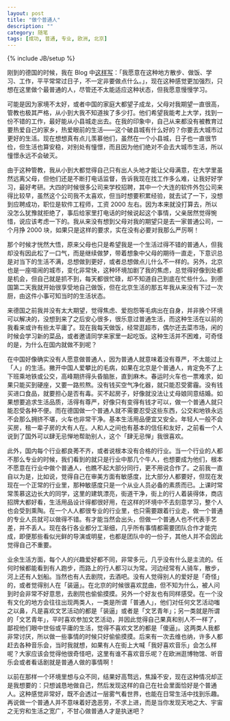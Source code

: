 ```yaml
---
layout: post
title: "做个普通人"
description: ""
category: 随笔
tags: [成功, 普通, 专业, 欧洲, 北京]
---
```

{% include JB/setup %}

刚到的德国的时候，我在 Blog 中[这样写](http://blog.zhuoqun.net/2013/10/11/arrived-in-germany.html)：「我愿意在这种地方散步、做饭、学习、工作，平平常常过日子，不一定非要做点什么。」，现在这种感觉更加强烈，只想在这里做个最普通的人，尽管还不太能适应这种状态，但我愿意慢慢学习。

可能是因为家境不太好，或者中国的家庭大都望子成龙，父母对我期望一直很高，管教也极其严格，从小到大我不知道挨了多少打。他们希望我能考上大学，找到一份不错的工作，最好能从小县城走出去。在我的印象中，自己从来都没有被教育过要热爱自己的家乡，热爱眼前的生活——这个破县城有什么好的？你要去大城市过更好的生活。现在想想真有点儿羡慕他们，虽然在一个小县城，日子也一直很节俭，但生活也算安稳，对别处有憧憬，而且因为他们绝对不会去大城市生活，所以憧憬永远不会破灭。

由于这种管教，我从小到大都觉得自己只有出人头地才能让父母满意，在大学里虽然远离父母，但他们还是不断打电话监督，告诉我现在找工作多么难，让我好好学习，最好考研。大四的时候很多公司来学校招聘，其中一个大连的软件外包公司来得比较早，虽然这个公司我不太喜欢，但当时想要积累经验，就去试了一下，没想到应聘成功，职位是软件工程师，工资 2000 左右。因为本来就没打算去，所以没怎么犹豫就拒绝了，事后给家里打电话的时候说起这个事情，父亲居然觉得惋惜，说应该考虑一下的。我从来没有想到父母对我的期望只是去一家普通公司，一个月挣 2000 块，如果只是这样的要求，实在没有必要对我那么严厉啊！

那个时候才恍然大悟，原来父母也只是希望我是一个生活过得不错的普通人，但我却没有因此松了一口气，而是继续做梦，带着想象中父母的期待一直走，下意识总是对当下的生活不满，总想做到更好，或者总想做点儿什么不一样的。另外，北京也是一座喧闹的城市，变化非常快，这种环境加剧了我的焦虑，总觉得好像到处都是机会，但自己就是抓不到，每天都很忙碌，却不知道自己到底在忙些什么。到德国第二天我就开始很享受地自己做饭，但在北京生活的那五年我从来没有下过一次厨，由这件小事可知当时的生活状态。

来德国之前我并没有太大期望，觉得焦虑、爱抱怨等毛病出在自身，并非换个环境可以解决的，没想到来了之后安心很多，很乐意过普通生活，而这种生活在以前的我看来或许有些太平庸了。现在我每天做饭，经常逛超市，偶尔还去菜市场，闲的时候会学习新的菜品，或者邀请同学来家里一起吃饭。这种生活并不困难，可奇怪的是，为什么在国内就做不到呢？

在中国好像确实没有人愿意做普通人，因为普通人就意味着没有尊严，不太能过上「人」的生活。撇开中国人爱攀比的毛病，如果在北京是个普通人，肯定免不了上下班乘地铁或公交，高峰期挤得头昏脑胀，直到麻木。春运时火车也一票难求，如果只能买到硬座，又要一路煎熬。没有钱买空气净化器，就只能忍受雾霾。没有钱买进口食品，就要担心是否有毒。买不起房子，好像就没法让丈母娘同意结婚。如果想要追求生活品质，活得有尊严，好像只有变得有钱才可以，做一个普通人就只能忍受各种不便。而在德国做一个普通人就不需要忍受这些东西，公交和地铁永远不会那么拥挤不堪，火车也非常干净。基本生活用品便宜又安全。年轻人一般不会买房，租一辈子房的大有人在。人和人之间也有基本的信任和友好，之前看一个人说到了国外可以肆无忌惮地帮助别人，这个「肆无忌惮」我很喜欢。

此外，国内每个行业都良莠不齐，或者说根本没有合格的行业。当一个行业的人都不那么专业的时候，我们看到的就只是行业中那几个牛人，也想要成为他们，根本不愿意在行业中做个普通人，也瞧不起大部分同行，更不用说合作了。之前我一直自以为是，比如说，觉得自己在审美方面有敏感度，比大部分人都要好，但现在发现在一个正常的行业里，那种敏感度只是一个从业人员必备的素质而已。上课时常常羡慕这边长大的同学，这里的建筑漂亮，街道干净，街上的行人着装得体，商店招牌大都好看，生活用品设计得都很好用，在这样的环境中不去刻意学习，整个人也会受到熏陶。在一个人人都很专业的行业里，也只需要跟着行业走，做一个普通的专业人员就可以做得不错。有才能当然会出头，但做一个普通人也不代表手艺差，并不丢人。现在各行各业都分工渐细，几乎所有事情都需要团队合作才能完成，即便那些看似光鲜的导演或明星，也都是团队中的一份子，其他人并不会因此觉得自己不重要。

业余生活方面，每个人的兴趣爱好都不同，非常多元，几乎没有什么是主流的。任何时候都能看到有人跑步，而路上的行人都习以为常。河边经常有人骑车，散步，河上还有人划船。当然也有人去剧院，去酒吧。没有人觉得别人的爱好是「奇怪」的，或者觉得别人在「装逼」。在北京的时候很喜欢昆曲，但不知为什么，被人问到时会非常不好意思，去剧院也偷偷摸摸。另外一个好友也有同样感受。在一个没有文化的地方会往往出现两类人，一类是所谓「普通人」，他们对任何文艺活动嗤之以鼻，凡是喜欢文艺活动的都是「装逼」或者是「文艺青年」；另一类就是所谓的「文艺青年」，平时喜欢参加文艺活动，并因此觉得自己果真和别人不一样了，鄙视他们眼中世俗或平庸的生活，觉得不喜欢文艺的都是「傻逼」。这两类人我都非常讨厌，所以做一些事情的时候只好偷偷摸摸。后来有一次去维也纳，许多人都赶去各种音乐会，当时我就想，如果有人在街上大喊「我好喜欢音乐」会怎么样呢？大家应该会觉得他很奇怪吧，这里有谁不喜欢音乐呢？在欧洲逛博物馆、听音乐会或者看话剧就是普通人做的事情啊！

以前在那样一个环境里想与众不同，结果好高骛远，焦躁不安，现在这种情况却正是我想要的：只想诚恳地做自己，然后发现这样的自己在社会里面恰好是个普通人。这种感觉非常好，既不会透过一层雾气看世界，也能在日常生活中找到乐趣。再说做一个普通人并不意味着好逸恶劳，不求上进，而是当你发现天地之大、宇宙之无穷和生活之宽广，不甘心做普通人才是执迷吧？
